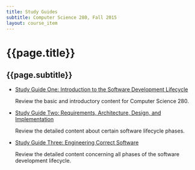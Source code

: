 ```yaml
---
title: Study Guides
subtitle: Computer Science 280, Fall 2015
layout: course_item
---
```


# {{page.title}}
## {{page.subtitle}}

<ul>

<li><a href="{{site.baseurl}}teaching/cs280F2015/provide/studyguides/exam1/cs280F2015_studyguide_exam01.pdf">Study Guide One: Introduction to the Software Development Lifecycle</a> <p>Review the basic and introductory content for Computer Science 280.</p.>

<li><a href="{{site.baseurl}}teaching/cs280F2015/provide/studyguides/exam2/cs280F2015_studyguide_exam02.pdf">Study Guide Two: Requirements, Architecture, Design, and Implementation</a> <p>Review the detailed content about certain software lifecycle phases.</p>

<li><a href="{{site.baseurl}}teaching/cs280F2015/provide/studyguides/exam3/cs280F2015_studyguide_exam03.pdf">Study Guide Three: Engineering Correct Software</a> <p>Review the detailed content concerning all phases of the software development lifecycle.</p>

</ul>
